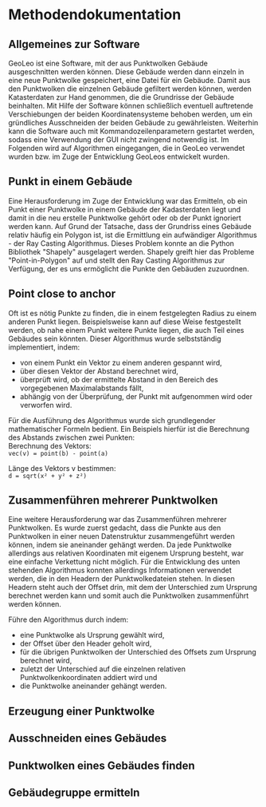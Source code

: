 # Methodendokumentation

## Allgemeines zur Software

GeoLeo ist eine Software, mit der aus Punktwolken Gebäude ausgeschnitten werden können. Diese Gebäude werden dann einzeln in eine neue Punktwolke gespeichert, eine Datei für ein Gebäude. Damit aus den Punktwolken die einzelnen Gebäude gefiltert werden können, werden Katasterdaten zur Hand genommen, die die Grundrisse der Gebäude beinhalten. Mit Hilfe der Software können schließlich eventuell auftretende Verschiebungen der beiden Koordinatensysteme behoben werden, um ein gründliches Ausschneiden der beiden Gebäude zu gewährleisten. Weiterhin kann die Software auch mit Kommandozeilenparametern gestartet werden, sodass eine Verwendung der GUI nicht zwingend notwendig ist. Im Folgenden wird auf Algorithmen eingegangen, die in GeoLeo verwendet wurden bzw. im Zuge der Entwicklung GeoLeos entwickelt wurden.

## Punkt in einem Gebäude

Eine Herausforderung im Zuge der Entwicklung war das Ermitteln, ob ein Punkt einer Punktwolke in einem Gebäude der Kadasterdaten liegt und damit in die neu erstelle Punktwolke gehört oder ob der Punkt ignoriert werden kann. Auf Grund der Tatsache, dass der Grundriss eines Gebäude relativ häufig ein Polygon ist, ist die Ermittlung ein aufwändiger Algorithmus - der Ray Casting Algorithmus. Dieses Problem konnte an die Python Bibliothek "Shapely" ausgelagert werden. Shapely greift hier das Probleme "Point-in-Polygon" auf und stellt den Ray Casting Algorithmus zur Verfügung, der es uns ermöglicht die Punkte den Gebäuden zuzuordnen.

## Point close to anchor

Oft ist es nötig Punkte zu finden, die in einem festgelegten Radius zu einem anderen Punkt liegen. Beispielsweise kann auf diese Weise festgestellt werden, ob nahe einem Punkt weitere Punkte liegen, die auch Teil eines Gebäudes sein könnten.
Dieser Algorithmus wurde selbstständig implementiert, indem:
 - von einem Punkt ein Vektor zu einem anderen gespannt wird,
 - über diesen Vektor der Abstand berechnet wird,
 - überprüft wird, ob der ermittelte Abstand in den Bereich des vorgegebenen Maximalabstands fällt,
 - abhängig von der Überprüfung, der Punkt mit aufgenommen wird oder verworfen wird.


 Für die Ausführung des Algorithmus wurde sich grundlegender mathematischer Formeln bedient. Ein Beispiels hierfür ist die Berechnung des Abstands zwischen zwei Punkten:  
 Berechnung des Vektors:  
 ```vec(v) = point(b) - point(a)```  
   
 Länge des Vektors v bestimmen:    
 ```d = sqrt(x² + y² + z²)```


## Zusammenführen mehrerer Punktwolken

Eine weitere Herausforderung war das Zusammenführen mehrerer Punktwolken. Es wurde zuerst gedacht, dass die Punkte aus den Punktwolken in einer neuen Datenstruktur zusammengeführt werden können, indem sie aneinander gehängt werden. Da jede Punktwolke allerdings aus relativen Koordinaten mit eigenem Ursprung besteht, war eine einfache Verkettung nicht möglich. Für die Entwicklung des unten stehenden Algorithmus konnten allerdings Informationen verwendet werden, die in den Headern der Punktwolkedateien stehen. In diesen Headern steht auch der Offset drin, mit dem der Unterschied zum Ursprung berechnet werden kann und somit auch die Punktwolken zusammenführt werden können.

Führe den Algorithmus durch indem:
- eine Punktwolke als Ursprung gewählt wird,
- der Offset über den Header geholt wird,
- für die übrigen Punktwolken der Unterschied des Offsets zum Ursprung berechnet wird,
- zuletzt der Unterschied auf die einzelnen relativen Punktwolkenkoordinaten addiert wird und
- die Punktwolke aneinander gehängt werden.

## Erzeugung einer Punktwolke

## Ausschneiden eines Gebäudes

## Punktwolken eines Gebäudes finden

## Gebäudegruppe ermitteln